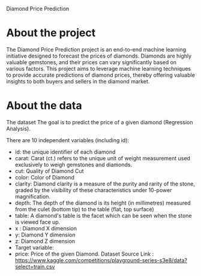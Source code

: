 Diamond Price Prediction

# About the project
The Diamond Price Prediction project is an end-to-end machine learning initiative designed to forecast the prices of diamonds. Diamonds are highly valuable gemstones, and their prices can vary significantly based on various factors. This project aims to leverage machine learning techniques to provide accurate predictions of diamond prices, thereby offering valuable insights to both buyers and sellers in the diamond market.

# About the data
The dataset The goal is to predict the price of a given diamond (Regression Analysis).

There are 10 independent variables (including id):

- id: the unique identifier of each diamond
- carat: Carat (ct.) refers to the unique unit of weight measurement used exclusively to weigh gemstones and diamonds.
- cut: Quality of Diamond Cut
- color: Color of Diamond
- clarity: Diamond clarity is a measure of the purity and rarity of the stone, graded by the visibility of these characteristics under 10-power magnification.
- depth: The depth of the diamond is its height (in millimetres) measured from the culet (bottom tip) to the table (flat, top surface)
- table: A diamond's table is the facet which can be seen when the stone is viewed face up.
- x : Diamond X dimension
- y: Diamond Y dimension
- z: Diamond Z dimension
- Target variable:
- price: Price of the given Diamond.
Dataset Source Link : https://www.kaggle.com/competitions/playground-series-s3e8/data?select=train.csv
